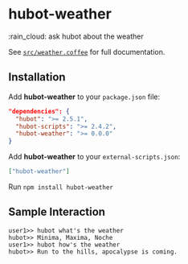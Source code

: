 # hubot-weather
:rain_cloud: ask hubot about the weather

See [`src/weather.coffee`](src/weather.coffee) for full documentation.

## Installation

Add **hubot-weather** to your `package.json` file:

```json
"dependencies": {
  "hubot": ">= 2.5.1",
  "hubot-scripts": ">= 2.4.2",
  "hubot-weather": ">= 0.0.0"
}
```

Add **hubot-weather** to your `external-scripts.json`:

```json
["hubot-weather"]
```

Run `npm install hubot-weather`

## Sample Interaction

```
user1>> hubot what's the weather
hubot>> Minima, Maxima, Noche
user1>> hubot how's the weather
hubot>> Run to the hills, apocalypse is coming.
```